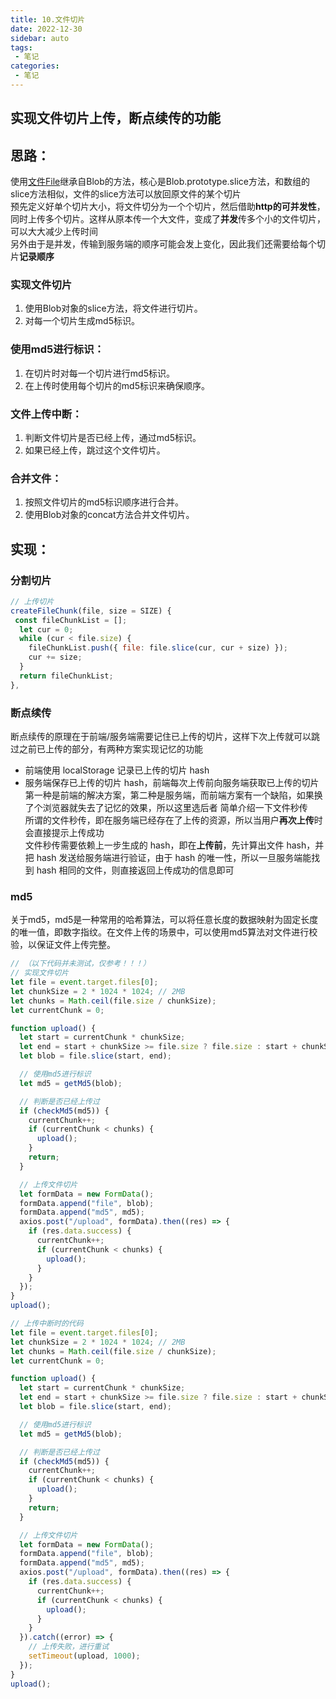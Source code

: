 ```yaml
---
title: 10.文件切片
date: 2022-12-30
sidebar: auto
tags:
 - 笔记
categories:
 - 笔记
---
```


## 实现文件切片上传，断点续传的功能
## 思路：
使用[文件File](https://developer.mozilla.org/zh-CN/docs/Web/API/File)继承自Blob的方法，核心是Blob.prototype.slice方法，和数组的slice方法相似，文件的slice方法可以放回原文件的某个切片<br />
预先定义好单个切片大小，将文件切分为一个个切片，然后借助**http的可并发性**，同时上传多个切片。这样从原本传一个大文件，变成了**并发**传多个小的文件切片，可以大大减少上传时间<br />
另外由于是并发，传输到服务端的顺序可能会发上变化，因此我们还需要给每个切片**记录顺序**

### 实现文件切片
1. 使用Blob对象的slice方法，将文件进行切片。
2. 对每一个切片生成md5标识。
### 使用md5进行标识：
1. 在切片时对每一个切片进行md5标识。
2. 在上传时使用每个切片的md5标识来确保顺序。
### 文件上传中断：
1. 判断文件切片是否已经上传，通过md5标识。
2. 如果已经上传，跳过这个文件切片。
### 合并文件：
1. 按照文件切片的md5标识顺序进行合并。
2. 使用Blob对象的concat方法合并文件切片。



## 实现：
### 分割切片
```js
// 上传切片
createFileChunk(file, size = SIZE) {
 const fileChunkList = [];
  let cur = 0;
  while (cur < file.size) {
    fileChunkList.push({ file: file.slice(cur, cur + size) });
    cur += size;
  }
  return fileChunkList;
},
```

### 断点续传
断点续传的原理在于前端/服务端需要记住已上传的切片，这样下次上传就可以跳过之前已上传的部分，有两种方案实现记忆的功能<br />
- 前端使用 localStorage 记录已上传的切片 hash
- 服务端保存已上传的切片 hash，前端每次上传前向服务端获取已上传的切片
第一种是前端的解决方案，第二种是服务端，而前端方案有一个缺陷，如果换了个浏览器就失去了记忆的效果，所以这里选后者
简单介绍一下文件秒传<br />
所谓的文件秒传，即在服务端已经存在了上传的资源，所以当用户**再次上传**时会直接提示上传成功<br />
文件秒传需要依赖上一步生成的 hash，即在**上传前**，先计算出文件 hash，并把 hash 发送给服务端进行验证，由于 hash 的唯一性，所以一旦服务端能找到 hash 相同的文件，则直接返回上传成功的信息即可
### md5
关于md5，md5是一种常用的哈希算法，可以将任意长度的数据映射为固定长度的唯一值，即数字指纹。在文件上传的场景中，可以使用md5算法对文件进行校验，以保证文件上传完整。

```js
// （以下代码并未测试，仅参考！！！）
// 实现文件切片
let file = event.target.files[0];
let chunkSize = 2 * 1024 * 1024; // 2MB
let chunks = Math.ceil(file.size / chunkSize);
let currentChunk = 0;

function upload() {
  let start = currentChunk * chunkSize;
  let end = start + chunkSize >= file.size ? file.size : start + chunkSize;
  let blob = file.slice(start, end);

  // 使用md5进行标识
  let md5 = getMd5(blob);

  // 判断是否已经上传过
  if (checkMd5(md5)) {
    currentChunk++;
    if (currentChunk < chunks) {
      upload();
    }
    return;
  }

  // 上传文件切片
  let formData = new FormData();
  formData.append("file", blob);
  formData.append("md5", md5);
  axios.post("/upload", formData).then((res) => {
    if (res.data.success) {
      currentChunk++;
      if (currentChunk < chunks) {
        upload();
      }
    }
  });
}
upload();
```

```js
// 上传中断时的代码
let file = event.target.files[0];
let chunkSize = 2 * 1024 * 1024; // 2MB
let chunks = Math.ceil(file.size / chunkSize);
let currentChunk = 0;

function upload() {
  let start = currentChunk * chunkSize;
  let end = start + chunkSize >= file.size ? file.size : start + chunkSize;
  let blob = file.slice(start, end);

  // 使用md5进行标识
  let md5 = getMd5(blob);

  // 判断是否已经上传过
  if (checkMd5(md5)) {
    currentChunk++;
    if (currentChunk < chunks) {
      upload();
    }
    return;
  }

  // 上传文件切片
  let formData = new FormData();
  formData.append("file", blob);
  formData.append("md5", md5);
  axios.post("/upload", formData).then((res) => {
    if (res.data.success) {
      currentChunk++;
      if (currentChunk < chunks) {
        upload();
      }
    }
  }).catch((error) => {
    // 上传失败，进行重试
    setTimeout(upload, 1000);
  });
}
upload();
```